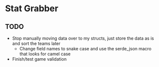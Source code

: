 # Stat Grabber

## TODO
- Stop manually moving data over to my structs, just store the data as is and sort the teams later
  - Change field names to snake case and use the serde_json macro that looks for camel case
- Finish/test game validation
